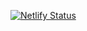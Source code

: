[![Netlify Status](https://api.netlify.com/api/v1/badges/e0dadc6c-2b66-4df7-9583-48c52739f773/deploy-status)](https://app.netlify.com/sites/zealous-neumann-115e10/deploys)

